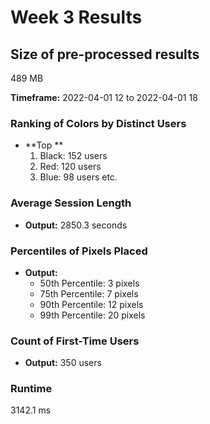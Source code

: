 # Week 3 Results

## Size of pre-processed results
489 MB

**Timeframe:** 2022-04-01 12 to 2022-04-01 18

### Ranking of Colors by Distinct Users
- **Top **
  1. Black: 152 users
  2. Red: 120 users
  3. Blue: 98 users
etc.

### Average Session Length
- **Output:** 2850.3 seconds

### Percentiles of Pixels Placed
- **Output:**
  - 50th Percentile: 3 pixels
  - 75th Percentile: 7 pixels
  - 90th Percentile: 12 pixels
  - 99th Percentile: 20 pixels

### Count of First-Time Users
- **Output:** 350 users

### Runtime
3142.1 ms